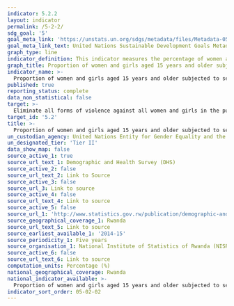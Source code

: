 ```yaml
---
indicator: 5.2.2
layout: indicator
permalink: /5-2-2/
sdg_goal: '5'
goal_meta_link: 'https://unstats.un.org/sdgs/metadata/files/Metadata-05-02-02.pdf'
goal_meta_link_text: United Nations Sustainable Development Goals Metadata (pdf 894kB)
graph_type: line
indicator_definition: This indicator measures the percentage of women and girls aged 15 years and older who have experienced sexual violence by persons other than an intimate partner, in the previous 12 months. 
graph_title: Proportion of women and girls aged 15 years and older subjected to sexual violence by persons other than an intimate partner
indicator_name: >-
  Proportion of women and girls aged 15 years and older subjected to sexual violence by persons other than an intimate partner in the previous 12 months, by age and place of occurrence
published: true
reporting_status: complete
data_non_statistical: false
target: >-
  Eliminate all forms of violence against all women and girls in the public and private spheres, including trafficking and sexual and other types of exploitation
target_id: '5.2'
title: >-
  Proportion of women and girls aged 15 years and older subjected to sexual violence by persons other than an intimate partner in the previous 12 months, by age and place of occurrence
un_custodian_agency: United Nations Entity for Gender Equality and the Empowerment of Women (UN Women), United Nations Children's Fund (UNICEF), United Nations Statistics Division (UNSD), World Health Organization (WHO), United Nations Population Fund (UNFPA)
un_designated_tier: 'Tier II'
data_show_map: false
source_active_1: true
source_url_text_1: Demographic and Health Survey (DHS)
source_active_2: false
source_url_text_2: Link to Source
source_active_3: false
source_url_3: Link to source
source_active_4: false
source_url_text_4: Link to source
source_active_5: false
source_url_1: 'http://www.statistics.gov.rw/publication/demographic-and-health-survey-20142015-final-report'
source_geographical_coverage_1: Rwanda
source_url_text_5: Link to source
source_earliest_available_1: '2014-15'
source_periodicity_1: Five years
source_organisation_1: National Institute of Statistics of Rwanda (NISR)
source_active_6: false
source_url_text_6: Link to source
computation_units: Percentage (%)
national_geographical_coverage: Rwanda
national_indicator_available: >-
  Proportion of women and girls aged 15 years and older subjected to sexual violence by persons other than an intimate partner in the previous 12 months, by age and place of occurrence
indicator_sort_order: 05-02-02
---
```


